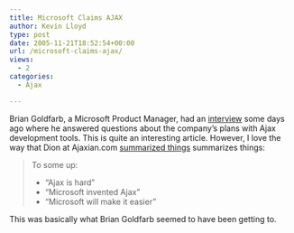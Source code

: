 ```yaml
---
title: Microsoft Claims AJAX
author: Kevin Lloyd
type: post
date: 2005-11-21T18:52:54+00:00
url: /microsoft-claims-ajax/
views:
  - 2
categories:
  - Ajax

---
```

Brian Goldfarb, a Microsoft Product Manager, had an [interview][1] some days ago where he answered questions about the company&#8217;s plans with Ajax development tools. This is quite an interesting article. However, I love the way that Dion at Ajaxian.com [summarized things][2] summarizes things: 

> To some up:
> 
>   * &#8220;Ajax is hard&#8221;
>   * &#8220;Microsoft invented Ajax&#8221;
>   * &#8220;Microsoft will make it easier&#8221;

This was basically what Brian Goldfarb seemed to have been getting to.

 [1]: http://www.informationweek.com/story/showArticle.jhtml?articleID=174400424
 [2]: http://ajaxian.com/archives/2005/11/microsoft_touts.html